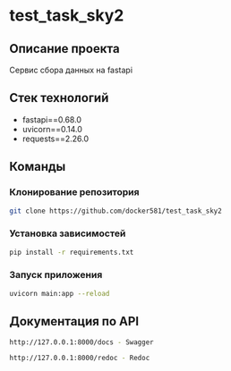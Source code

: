 # test_task_sky2

## Описание проекта
Сервис сбора данных на fastapi

## Стек технологий
- fastapi==0.68.0
- uvicorn==0.14.0
- requests==2.26.0

## Команды
### Клонирование репозитория
```bash
git clone https://github.com/docker581/test_task_sky2
```

### Установка зависимостей
```bash
pip install -r requirements.txt
```

### Запуск приложения
```bash
uvicorn main:app --reload
```

## Документация по API
```bash
http://127.0.0.1:8000/docs - Swagger
```
```bash
http://127.0.0.1:8000/redoc - Redoc
```
